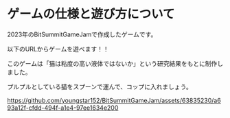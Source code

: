 # ゲームの仕様と遊び方について

2023年のBitSummitGameJamで作成したゲームです。

以下のURLからゲームを遊べます！！


このゲームは「猫は粘度の高い液体ではないか」という研究結果をもとに制作しました。

プルプルとしている猫をスプーンで運んで、コップに入れましょう。



https://github.com/youngstar152/BitSummitGameJam/assets/63835230/a693a12f-cfdd-494f-a1e4-97ee1634e200


